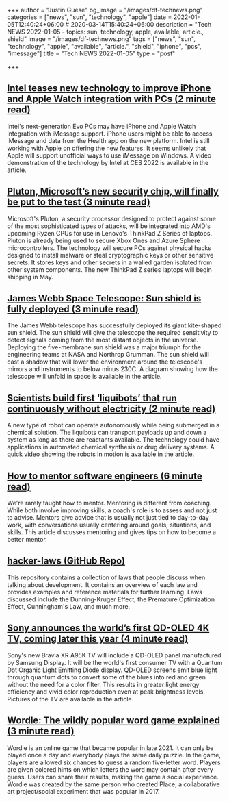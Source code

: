 +++
author = "Justin Guese"
bg_image = "/images/df-technews.png"
categories = ["news", "sun", "technology", "apple"]
date = 2022-01-05T12:40:24+06:00 # 2020-03-14T15:40:24+06:00
description = "Tech NEWS 2022-01-05 - topics: sun, technology, apple, available, article., shield"
image = "/images/df-technews.png"
tags = ["news", "sun", "technology", "apple", "available", "article.", "shield", "iphone", "pcs", "imessage"]
title = "Tech NEWS 2022-01-05"
type = "post"

+++

## [Intel teases new technology to improve iPhone and Apple Watch integration with PCs (2 minute read)](https://9to5mac.com/2022/01/04/intel-teases-new-technology-to-improve-iphone-and-apple-watch-integration-with-pcs/)

Intel's next-generation Evo PCs may have iPhone and Apple Watch integration with iMessage support. iPhone users might be able to access iMessage and data from the Health app on the new platform. Intel is still working with Apple on offering the new features. It seems unlikely that Apple will support unofficial ways to use iMessage on Windows. A video demonstration of the technology by Intel at CES 2022 is available in the article.

## [Pluton, Microsoft’s new security chip, will finally be put to the test (3 minute read)](https://arstechnica.com/information-technology/2022/01/pluton-microsofts-new-security-chip-will-finally-be-put-to-the-test/)

Microsoft's Pluton, a security processor designed to protect against some of the most sophisticated types of attacks, will be integrated into AMD's upcoming Ryzen CPUs for use in Lenovo's ThinkPad Z Series of laptops. Pluton is already being used to secure Xbox Ones and Azure Sphere microcontrollers. The technology will secure PCs against physical hacks designed to install malware or steal cryptographic keys or other sensitive secrets. It stores keys and other secrets in a walled garden isolated from other system components. The new ThinkPad Z series laptops will begin shipping in May.

## [James Webb Space Telescope: Sun shield is fully deployed (3 minute read)](https://www.bbc.com/news/science-environment-59873738)

The James Webb telescope has successfully deployed its giant kite-shaped sun shield. The sun shield will give the telescope the required sensitivity to detect signals coming from the most distant objects in the universe. Deploying the five-membrane sun shield was a major triumph for the engineering teams at NASA and Northrop Grumman. The sun shield will cast a shadow that will lower the environment around the telescope's mirrors and instruments to below minus 230C. A diagram showing how the telescope will unfold in space is available in the article.

## [Scientists build first ‘liquibots’ that run continuously without electricity (2 minute read)](https://www.independent.co.uk/news/science/liquibots-liquid-robots-self-powered-electricity-b1986230.html?amp&utm_source=reddit.com)

A new type of robot can operate autonomously while being submerged in a chemical solution. The liquibots can transport payloads up and down a system as long as there are reactants available. The technology could have applications in automated chemical synthesis or drug delivery systems. A quick video showing the robots in motion is available in the article.

## [How to mentor software engineers (6 minute read)](https://xdg.me/mentor-engineers/)

We're rarely taught how to mentor. Mentoring is different from coaching. While both involve improving skills, a coach's role is to assess and not just to advise. Mentors give advice that is usually not just tied to day-to-day work, with conversations usually centering around goals, situations, and skills. This article discusses mentoring and gives tips on how to become a better mentor.

## [hacker-laws (GitHub Repo)](https://github.com/dwmkerr/hacker-laws)

This repository contains a collection of laws that people discuss when talking about development. It contains an overview of each law and provides examples and reference materials for further learning. Laws discussed include the Dunning-Kruger Effect, the Premature Optimization Effect, Cunningham's Law, and much more.

## [Sony announces the world’s first QD-OLED 4K TV, coming later this year (4 minute read)](https://www.theverge.com/2022/1/4/22865220/sony-a95k-qd-oled-qdoled-4k-tv-announced-features-explainer)

Sony's new Bravia XR A95K TV will include a QD-OLED panel manufactured by Samsung Display. It will be the world's first consumer TV with a Quantum Dot Organic Light Emitting Diode display. QD-OLED screens emit blue light through quantum dots to convert some of the blues into red and green without the need for a color filter. This results in greater light energy efficiency and vivid color reproduction even at peak brightness levels. Pictures of the TV are available in the article.

## [Wordle: The wildly popular word game explained (3 minute read)](https://www.cnet.com/news/wordle-the-wildly-popular-word-game-explained/)

Wordle is an online game that became popular in late 2021. It can only be played once a day and everybody plays the same daily puzzle. In the game, players are allowed six chances to guess a random five-letter word. Players are given colored hints on which letters the word may contain after every guess. Users can share their results, making the game a social experience. Wordle was created by the same person who created Place, a collaborative art project/social experiment that was popular in 2017.

